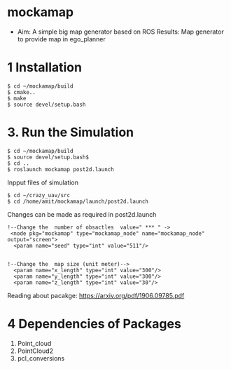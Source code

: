 # mockamap
* Aim: A simple big map generator based on ROS
Results: Map generator to provide map in ego_planner


# 1 Installation 
```console 1
$ cd ~/mockamap/build
$ cmake.. 
$ make 
$ source devel/setup.bash 
```


# 3. Run the Simulation 

```console 1  post2d map
$ cd ~/mockamap/build
$ source devel/setup.bash$
$ cd ..
$ roslaunch mockamap post2d.launch 
```

Inpput files of simulation  
```console 2
$ cd ~/crazy_uav/src
$ cd /home/amit/mockamap/launch/post2d.launch 
```
Changes can be made as  required in post2d.launch 
```
!--Change the  number of obsactles  value=" *** " ->
 <node pkg="mockamap" type="mockamap_node" name="mockamap_node" output="screen">
  <param name="seed" type="int" value="511"/>
  
  
!--Change the  map size (unit meter)-->
  <param name="x_length" type="int" value="300"/>
  <param name="y_length" type="int" value="300"/>
  <param name="z_length" type="int" value="30"/>
```

Reading about pacakge: https://arxiv.org/pdf/1906.09785.pdf

# 4 Dependencies of Packages 
1. Point_cloud
2. PointCloud2
3. pcl_conversions
